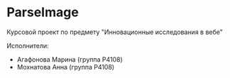 # ParseImage

Курсовой проект по предмету "Инновационные исследования в вебе"

Исполнители:
* Агафонова Марина (группа P4108)
* Мохнатова Анна (группа P4108)

